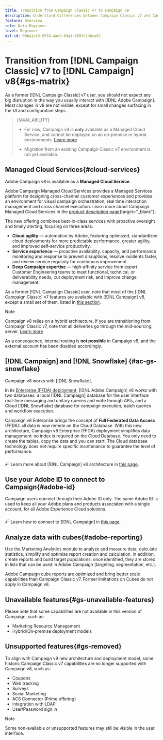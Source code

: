 ```yaml
---
title: Transition from Campaign Classic v7 to Campaign v8
description: Understand differences between Campaign Classic v7 and Campaign v8
feature: Overview
role: Data Engineer
level: Beginner
exl-id: 00ba1c43-9558-4adb-83a1-6597c2bbca62
---
```

# Transition from [!DNL Campaign Classic] v7 to [!DNL Campaign] v8{#gs-matrix}

As a former [!DNL Campaign Classic] v7 user, you should not expect any big disruption in the way you usually interact with [!DNL Adobe Campaign]. Most changes in v8 are not visible, except for small changes surfacing in the UI and configuration steps. 

>[!AVAILABILITY]
>
>* For now, Campaign v8 is **only** available as a Managed Cloud Service, and cannot be deployed on an on-premise or hybrid environments. [Learn more](#cloud-services)
>
>* Migration from an existing Campaign Classic v7 environment is not yet available.


## Managed Cloud Services{#cloud-services}

Adobe Campaign v8 is available as a **Managed Cloud Service**. 

Adobe Campaign Managed Cloud Services provides a Managed Services platform for designing cross-channel customer experiences and provides an environment for visual campaign orchestration, real time interaction management and cross channel execution. Learn more about Campaign Managed Cloud Services in the [product description page](https://helpx.adobe.com/legal/product-descriptions/adobe-campaign-managed-cloud-services.html){target="_blank"}.

The new offering combines best-in-class services with proactive oversight and timely alerting, focusing on three areas:

* **Cloud agility** — automation by Adobe, featuring optimized, standardized cloud deployments for more predictable performance, greater agility, and improved self-service productivity.
* **Service experience** — proactive availability, capacity, and performance monitoring and response to prevent disruptions, resolve incidents faster, and review service regularly for continuous improvement.
* **Deep Campaign expertise** — high-affinity service from expert Customer Engineering teams to meet functional, technical, or deliverability needs, cut deployment risk, and improve change management.

As a former [!DNL Campaign Classic] user, note that most of the [!DNL Campaign Classic] v7 features are available with [!DNL Campaign] v8, except a small set of them, listed in [this section](#gs-removed).

>[!NOTE]
>
> Campaign v8 relies on a hybrid architecture. If you are transitioning from Campaign Classic v7, note that all deliveries go through the mid-sourcing server. [Learn more](../architecture/architecture.md)
>
> As a consequence, internal routing is **not possible** in Campaign v8, and the external account has been disabled accordingly.


## [!DNL Campaign] and [!DNL Snowflake] {#ac-gs-snowflake}

Campaign v8 works with [!DNL Snowflake]. 

In its [Enterprise (FFDA) deployment](../architecture/enterprise-deployment.md), [!DNL Adobe Campaign] v8 works with two databases: a local [!DNL Campaign] database for the user interface real-time messaging and unitary queries and write through APIs, and a Cloud [!DNL Snowflake] database for campaign execution, batch queries and workflow execution.

Campaign v8 Enterprise brings the concept of **Full Federated Data Access** (FFDA): all data is now remote on the Cloud Database. With this new architecture, Campaign v8 Enterprise (FFDA) deployment simplifies data management: no index is required on the Cloud Database. You only need to create the tables, copy the data and you can start. The Cloud database technology does not require specific maintenance to guarantee the level of performance.

![](../assets/do-not-localize/glass.png) Learn more about [!DNL Campaign] v8 architecture in [this page](../architecture/architecture.md).


## Use your Adobe ID to connect to Campaign{#adobe-id}

Campaign users connect through their Adobe ID only. The same Adobe ID is used to keep all your Adobe plans and products associated with a single account, for all Adobe Experience Cloud solutions. 

![](../assets/do-not-localize/glass.png) Learn how to connect to [!DNL Campaign] in [this page](connect.md).

## Analyze data with cubes{#adobe-reporting}

Use the Marketing Analytics module to analyze and measure data, calculate statistics, simplify and optimize report creation and calculation. In addition, create reports and build target populations: once identified, they are stored in lists that can be used in Adobe Campaign (targeting, segmentation, etc.).

Adobe Campaign cube reports are optimized and bring better scale capabilities than Campaign Classic v7. Former limitations on Cubes do not apply in Campaign v8.

## Unavailable features{#gs-unavailable-features}

Please note that some capabilities are not available in this version of Campaign, such as:

* Marketing Resource Management
* Hybrid/On-premise deployment models


## Unsupported features{#gs-removed}

To align with Campaign v8 new architecture and deployment model, some historic Campaign Classic v7 capabilities are no longer supported with Campaign v8, such as:

* Coupons
* Web tracking
* Surveys
* Social Marketing
* ACS Connector (Prime offering)
* Integration with LDAP
* User/Password sign in

>[!NOTE]
>
>Some non-available or unsupported features may still be visible in the user interface.
